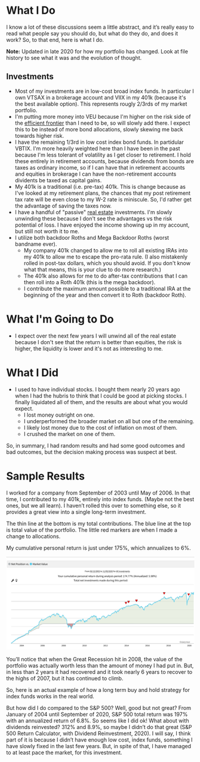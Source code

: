 # What I Do

I know a lot of these discussions seem a little abstract, and it’s really easy to read what people say you should do, but what do they do, and does it work?  So, to that end, here is what I do.

**Note:**  Updated in late 2020 for how my portfolio has changed.  Look at file history to see what it was and the evolution of thought.

## Investments

* Most of my investments are in low-cost broad index funds.  In particular I own VTSAX in a brokerage account and VIIX in my 401k (because it's the best available option).  This represents rougly 2/3rds of my market portfolio.
* I'm putting more money into VEU because I'm higher on the risk side of the [efficient frontier](https://www.investopedia.com/terms/e/efficientfrontier.asp) than I need to be, so will slowly add there.   I expect this to be instead of more bond allocations, slowly skewing me back towards higher risk.
* I have the remaining 1/3rd in low cost index bond funds.  In partidular VBTIX. I'm more heavily weighted here than I have been in the past because I'm less tolerant of volatility as I get closer to retirement.  I hold these entirely in retirement accounts, because dividends from bonds are taxes as ordinary income, so if I can have that in retirement accounts and equities in brokerage I can have the non-retirement accounts dividents be taxed as capital gains.
* My 401k is a traditional (i.e. pre-tax) 401k.  This is change because as I've looked at my retirement plans, the chances that my post retirement tax rate will be even close to my W-2 rate is miniscule.  So, I'd rather get the advantage of saving the taxes now.
* I have a handful of "passive" [real estate](realestate.md) investments.  I'm slowly unwinding these because I don't see the advantages vs the risk potential of loss.  I have enjoyed the income showing up in my account, but still not worth it to me.
* I utilize both backdoor Roths and Mega Backdoor Roths (worst bandname ever).
  * My company 401k changed to allow me to roll all existing IRAs into my 401k to allow me to escape the pro-rata rule.  (I also mistakenly rolled in post-tax dollars, which you should avoid.  If you don't know what that means, this is your clue to do more research.)
  * The 401k also allows for me to do after-tax contributions that I can then roll into a Roth 401k (this is the mega backdoor).
  * I contribute the maximum amount possible to a traditional IRA at the beginning of the year and then convert it to Roth (backdoor Roth).

# What I'm Going to Do

* I expect over the next few years I will unwind all of the real estate because I don't see that the return is better than equities, the risk is higher, the liquidity is lower and it's not as interesting to me.

# What I Did

* I used to have individual stocks.  I bought them nearly 20 years ago when I had the hubris to think that I could be good at picking stocks.  I finally liquidated all of them, and the results are about what you would expect.
  * I lost money outright on one.
  * I underperformed the broader market on all but one of the remaining.
  * I likely lost money due to the cost of inflation on most of them.
  * I crushed the market on one of them.

So, in summary, I had random results and had some good outcomes and bad outcomes, but the decision making process was suspect at best.

# Sample Results

I worked for a company from September of 2003 until May of 2006.  In that time, I contributed to my 401k, entirely into index funds.  (Maybe not the best ones, but we all learn).  I haven’t rolled this over to something else, so it provides a great view into a single long-term investment.

The thin line at the bottom is my total contributions.  The blue line at the top is total value of the portfolio.  The little red markers are when I made a change to allocations.

My cumulative personal return is just under 175%, which annualizes to 6%.  

![Personal Results](Images/results.png)

You’ll notice that when the Great Recession hit in 2008, the value of the portfolio was actually worth less than the amount of money I had put in.  But, in less than 2 years it had recovered and it took nearly 6 years to recover to the highs of 2007, but it has continued to climb.

So, here is an actual example of how a long term buy and hold strategy for index funds works in the real world.

But how did I do compared to the S&P 500?  Well, good but not great?  From January of 2004 until September of 2020, S&P 500 total return was 197% with an annualized return of 6.8%.  So seems like I did ok!  What about with dividends reinvested?  312% and 8.9%, so maybe I didn’t do that great (S&P 500 Return Calculator, with Dividend Reinvestment, 2020).  I will say, I think part of it is because I didn’t have enough low cost, index funds, something I have slowly fixed in the last few years.  But, in spite of that, I have managed to at least pace the market, for this investment.
